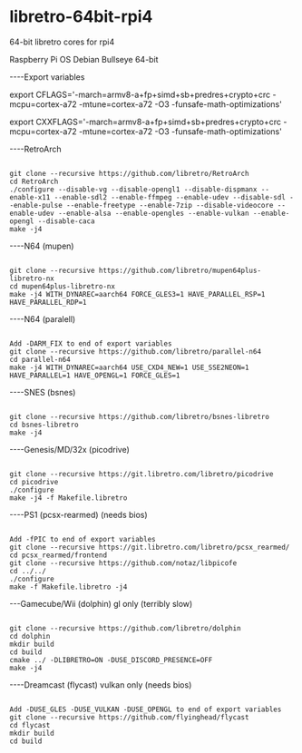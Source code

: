 # libretro-64bit-rpi4
64-bit libretro cores for rpi4

Raspberry Pi OS Debian Bullseye 64-bit

----Export variables

export CFLAGS='-march=armv8-a+fp+simd+sb+predres+crypto+crc -mcpu=cortex-a72 -mtune=cortex-a72 -O3 -funsafe-math-optimizations'

export CXXFLAGS='-march=armv8-a+fp+simd+sb+predres+crypto+crc -mcpu=cortex-a72 -mtune=cortex-a72 -O3 -funsafe-math-optimizations'


----RetroArch
```

git clone --recursive https://github.com/libretro/RetroArch
cd RetroArch
./configure --disable-vg --disable-opengl1 --disable-dispmanx --enable-x11 --enable-sdl2 --enable-ffmpeg --enable-udev --disable-sdl --enable-pulse --enable-freetype --enable-7zip --disable-videocore --enable-udev --enable-alsa --enable-opengles --enable-vulkan --enable-opengl --disable-caca
make -j4

```

----N64 (mupen)
```

git clone --recursive https://github.com/libretro/mupen64plus-libretro-nx
cd mupen64plus-libretro-nx
make -j4 WITH_DYNAREC=aarch64 FORCE_GLES3=1 HAVE_PARALLEL_RSP=1 HAVE_PARALLEL_RDP=1

```

----N64 (paralell)
```

Add -DARM_FIX to end of export variables
git clone --recursive https://github.com/libretro/parallel-n64
cd parallel-n64
make -j4 WITH_DYNAREC=aarch64 USE_CXD4_NEW=1 USE_SSE2NEON=1 HAVE_PARALLEL=1 HAVE_OPENGL=1 FORCE_GLES=1

```

----SNES (bsnes)
```

git clone --recursive https://github.com/libretro/bsnes-libretro
cd bsnes-libretro
make -j4

```

----Genesis/MD/32x (picodrive)
```

git clone --recursive https://git.libretro.com/libretro/picodrive
cd picodrive
./configure
make -j4 -f Makefile.libretro

```

----PS1 (pcsx-rearmed) (needs bios)
```

Add -fPIC to end of export variables
git clone --recursive https://git.libretro.com/libretro/pcsx_rearmed/
cd pcsx_rearmed/frontend
git clone --recursive https://github.com/notaz/libpicofe
cd ../../
./configure
make -f Makefile.libretro -j4

```

---Gamecube/Wii (dolphin) gl only (terribly slow)
```

git clone --recursive https://github.com/libretro/dolphin
cd dolphin
mkdir build
cd build
cmake ../ -DLIBRETRO=ON -DUSE_DISCORD_PRESENCE=OFF
make -j4

```

----Dreamcast (flycast) vulkan only (needs bios)
```

Add -DUSE_GLES -DUSE_VULKAN -DUSE_OPENGL to end of export variables
git clone --recursive https://github.com/flyinghead/flycast
cd flycast
mkdir build
cd build

```









